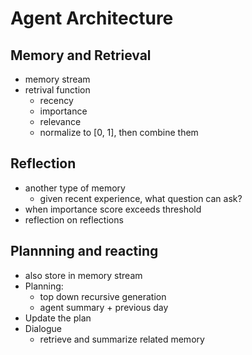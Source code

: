 # Agent Architecture

## Memory and Retrieval

- memory stream
- retrival function
  - recency
  - importance
  - relevance
  - normalize to [0, 1], then combine them

## Reflection

- another type of memory
  - given recent experience, what question can ask?
- when importance score exceeds threshold
- reflection on reflections

## Plannning and reacting

- also store in memory stream
- Planning:
  - top down recursive generation
  - agent summary + previous day
- Update the plan
- Dialogue
  - retrieve and summarize related memory


